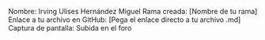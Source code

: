 Nombre: Irving Ulises Hernández Miguel
Rama creada: [Nombre de tu rama]
Enlace a tu archivo en GitHub: [Pega el enlace directo a tu archivo .md]
Captura de pantalla: Subida en el foro

